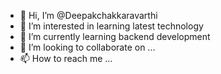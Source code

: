 - 👋 Hi, I’m @Deepakchakkaravarthi
- 👀 I’m interested in learning latest technology
- 🌱 I’m currently learning backend development
- 💞️ I’m looking to collaborate on ...
- 📫 How to reach me ...

<!---
Deepakchakkaravarthi/Deepakchakkaravarthi is a ✨ special ✨ repository because its `README.md` (this file) appears on your GitHub profile.
You can click the Preview link to take a look at your changes.
--->

